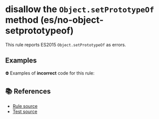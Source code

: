 # disallow the `Object.setPrototypeOf` method (es/no-object-setprototypeof)

This rule reports ES2015 `Object.setPrototypeOf` as errors.

## Examples

⛔ Examples of **incorrect** code for this rule:

<eslint-playground type="bad" code="/*eslint es/no-object-setprototypeof: error */
Object.setPrototypeOf(obj, proto)
" />

## 📚 References

- [Rule source](https://github.com/mysticatea/eslint-plugin-es/blob/v1.3.0/lib/rules/no-object-setprototypeof.js)
- [Test source](https://github.com/mysticatea/eslint-plugin-es/blob/v1.3.0/tests/lib/rules/no-object-setprototypeof.js)

